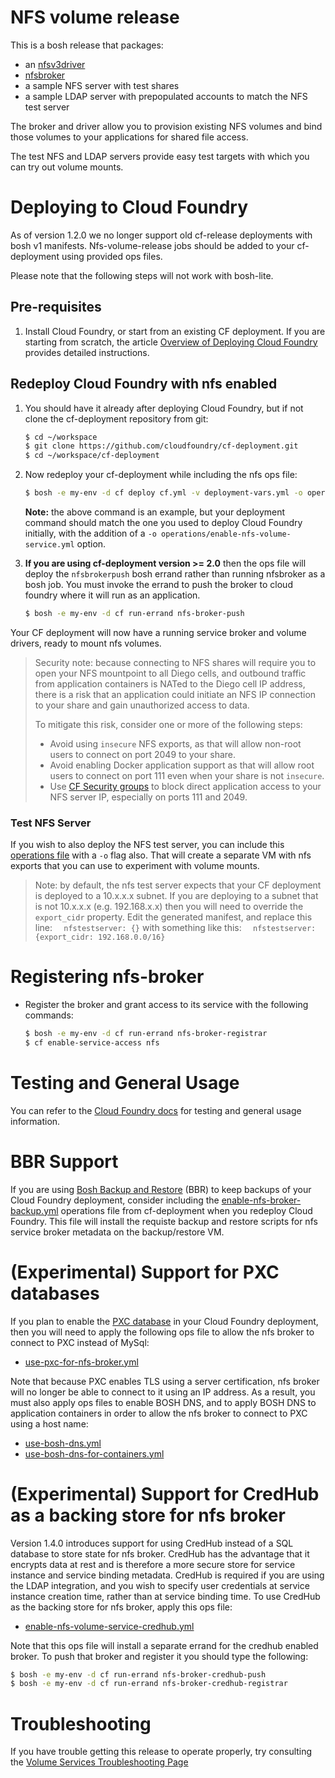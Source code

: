 # NFS volume release

This is a bosh release that packages:
- an [nfsv3driver](https://github.com/cloudfoundry-incubator/nfsv3driver) 
- [nfsbroker](https://github.com/cloudfoundry-incubator/nfsbroker) 
- a sample NFS server with test shares
- a sample LDAP server with prepopulated accounts to match the NFS test server

The broker and driver allow you to provision existing NFS volumes and bind those volumes to your applications for shared file access.

The test NFS and LDAP servers provide easy test targets with which you can try out volume mounts.

# Deploying to Cloud Foundry

As of version 1.2.0 we no longer support old cf-release deployments with bosh v1 manifests.  Nfs-volume-release jobs should be added to your cf-deployment using provided ops files.

Please note that the following steps will not work with bosh-lite.

## Pre-requisites

1. Install Cloud Foundry, or start from an existing CF deployment.  If you are starting from scratch, the article [Overview of Deploying Cloud Foundry](https://docs.cloudfoundry.org/deploying/index.html) provides detailed instructions.

## Redeploy Cloud Foundry with nfs enabled

1. You should have it already after deploying Cloud Foundry, but if not clone the cf-deployment repository from git:

    ```bash
    $ cd ~/workspace
    $ git clone https://github.com/cloudfoundry/cf-deployment.git
    $ cd ~/workspace/cf-deployment
    ```

2. Now redeploy your cf-deployment while including the nfs ops file:
    ```bash
    $ bosh -e my-env -d cf deploy cf.yml -v deployment-vars.yml -o operations/enable-nfs-volume-service.yml
    ```
   **Note:** the above command is an example, but your deployment command should match the one you used to deploy Cloud Foundry initially, with the addition of a `-o operations/enable-nfs-volume-service.yml` option.

3. **If you are using cf-deployment version >= 2.0** then the ops file will deploy the `nfsbrokerpush` bosh errand rather than running nfsbroker as a bosh job.  You must invoke the errand to push the broker to cloud foundry where it will run as an application.
    ```bash
    $ bosh -e my-env -d cf run-errand nfs-broker-push
    ```


Your CF deployment will now have a running service broker and volume drivers, ready to mount nfs volumes.
> Security note: because connecting to NFS shares will require you to open your NFS mountpoint to all Diego cells, and outbound traffic from application containers is NATed to the Diego cell IP address, there is a risk that an application could initiate an NFS IP connection to your share and gain unauthorized access to data.
> 
> To mitigate this risk, consider one or more of the following steps:
> * Avoid using `insecure` NFS exports, as that will allow non-root users to connect on port 2049 to your share.
> * Avoid enabling Docker application support as that will allow root users to connect on port 111 even when your share is not `insecure`.
> * Use [CF Security groups](https://docs.cloudfoundry.org/adminguide/app-sec-groups.html) to block direct application access to your NFS server IP, especially on ports 111 and 2049.

### Test NFS Server
If you wish to also deploy the NFS test server, you can include this [operations file](https://github.com/cloudfoundry/nfs-volume-release/blob/master/operations/enable-nfs-test-server.yml) with a `-o` flag also.  That will create a separate VM with nfs exports that you can use to experiment with volume mounts.
> Note: by default, the nfs test server expects that your CF deployment is deployed to a 10.x.x.x subnet.  If you are deploying to a subnet that is not 10.x.x.x (e.g. 192.168.x.x) then you will need to override the `export_cidr` property.
> Edit the generated manifest, and replace this line:
> `  nfstestserver: {}`
> with something like this:
> `  nfstestserver: {export_cidr: 192.168.0.0/16}`

# Registering nfs-broker
* Register the broker and grant access to its service with the following commands:

    ```bash
    $ bosh -e my-env -d cf run-errand nfs-broker-registrar
    $ cf enable-service-access nfs
    ```

# Testing and General Usage

You can refer to the [Cloud Foundry docs](https://docs.cloudfoundry.org/devguide/services/using-vol-services.html#-nfs-volume-service) for testing and general usage information.

# BBR Support
If you are using [Bosh Backup and Restore](https://docs.cloudfoundry.org/bbr/) (BBR) to keep backups of your Cloud Foundry deployment, consider including the [enable-nfs-broker-backup.yml](https://github.com/cloudfoundry/cf-deployment/blob/master/operations/experimental/enable-nfs-broker-backup.yml) operations file from cf-deployment when you redeploy Cloud Foundry.  This file will install the requiste backup and restore scripts for nfs service broker metadata on the backup/restore VM.

# (Experimental) Support for PXC databases
If you plan to enable the [PXC database](https://github.com/cloudfoundry/cf-deployment/blob/master/operations/experimental/use-pxc.yml) in your Cloud Foundry deployment, then you will need to apply the following ops file to allow the nfs broker to connect to PXC instead of MySql:
- [use-pxc-for-nfs-broker.yml](https://github.com/cloudfoundry/nfs-volume-release/blob/master/operations/use-pxc-for-nfs-broker.yml)

Note that because PXC enables TLS using a server certification, nfs broker will no longer be able to connect to it using an IP address.  As a result, you must also apply ops files to enable BOSH DNS, and to apply BOSH DNS to application containers in order to allow the nfs broker to connect to PXC using a host name:
- [use-bosh-dns.yml](https://github.com/cloudfoundry/cf-deployment/blob/master/operations/experimental/use-bosh-dns.yml)
- [use-bosh-dns-for-containers.yml](https://github.com/cloudfoundry/cf-deployment/blob/master/operations/experimental/use-bosh-dns-for-containers.yml)

# (Experimental) Support for CredHub as a backing store for nfs broker

Version 1.4.0 introduces support for using CredHub instead of a SQL database to store state for nfs broker.  CredHub has the advantage that it encrypts data at rest and is therefore a more secure store for service instance and service binding metadata.  CredHub is required if you are using the LDAP integration, and you wish to specify user credentials at service instance creation time, rather than at service binding time.  To use CredHub as the backing store for nfs broker, apply this ops file:
- [enable-nfs-volume-service-credhub.yml](https://github.com/cloudfoundry/nfs-volume-release/blob/master/operations/enable-nfs-volume-service-credhub.yml)

Note that this ops file will install a separate errand for the credhub enabled broker.  To push that broker and register it you should type the following:

```bash
$ bosh -e my-env -d cf run-errand nfs-broker-credhub-push
$ bosh -e my-env -d cf run-errand nfs-broker-credhub-registrar
```

# Troubleshooting
If you have trouble getting this release to operate properly, try consulting the [Volume Services Troubleshooting Page](https://github.com/cloudfoundry-incubator/volman/blob/master/TROUBLESHOOTING.md)
